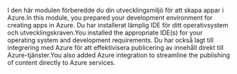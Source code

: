<span data-ttu-id="eb74e-101">I den här modulen förberedde du din utvecklingsmiljö för att skapa appar i Azure.</span><span class="sxs-lookup"><span data-stu-id="eb74e-101">In this module, you prepared your development environment for creating apps in Azure.</span></span> <span data-ttu-id="eb74e-102">Du har installerat lämplig IDE för ditt operativsystem och utvecklingskraven.</span><span class="sxs-lookup"><span data-stu-id="eb74e-102">You installed the appropriate IDE(s) for your operating system and development requirements.</span></span> <span data-ttu-id="eb74e-103">Du har också lagt till integrering med Azure för att effektivisera publicering av innehåll direkt till Azure-tjänster.</span><span class="sxs-lookup"><span data-stu-id="eb74e-103">You also added Azure integration to streamline the publishing of content directly to Azure services.</span></span>
